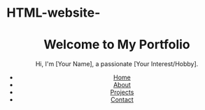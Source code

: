 # HTML-website-
<!DOCTYPE html>
<html lang="en">
<head>
    <meta charset="UTF-8">
    <meta name="viewport" content="width=device-width, initial-scale=1.0">
    <title>Home - My Portfolio</title>
    <link rel="stylesheet" href="styles.css">
</head>
<body>
    <header>
        <h1>Welcome to My Portfolio</h1>
        <p>Hi, I'm [Your Name], a passionate [Your Interest/Hobby].</p>
        <nav>
            <ul>
                <li><a href="index.html">Home</a></li>
                <li><a href="about.html">About</a></li>
                <li><a href="projects.html">Projects</a></li>
                <li><a href="contact.html">Contact</a></li>
            </ul>
        </nav>
    </header>
</body>
</html>
